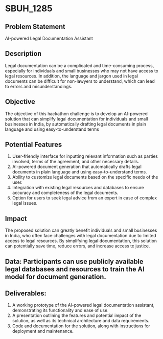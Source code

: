 # SBUH_1285
## Problem Statement
AI-powered Legal Documentation Assistant

## Description
Legal documentation can be a complicated and time-consuming process, especially for individuals and small businesses who may not have access to legal resources. In addition, the language and jargon used in legal documents can be difficult for non-lawyers to understand, which can lead to errors and misunderstandings. 

## Objective
The objective of this hackathon challenge is to develop an AI-powered solution that can simplify legal documentation for individuals and small businesses in India, by automatically drafting legal documents in plain language and using easy-to-understand terms

## Potential Features
1. User-friendly interface for inputting relevant information such as parties involved, terms of the agreement, and other necessary details.
2. AI-powered document generation that automatically drafts legal documents in plain language and using easy-to-understand terms.
3. Ability to customize legal documents based on the specific needs of the user.
4. Integration with existing legal resources and databases to ensure accuracy and completeness of the legal documents.
5. Option for users to seek legal advice from an expert in case of complex legal issues.

## Impact
The proposed solution can greatly benefit individuals and small businesses in India, who often face challenges with legal documentation due to limited access to legal resources. By simplifying legal documentation, this solution can potentially save time, reduce errors, and increase access to justice. 

## Data: Participants can use publicly available legal databases and resources to train the AI model for document generation. 

## Deliverables: 
1. A working prototype of the AI-powered legal documentation assistant, demonstrating its functionality and ease of use.
2. A presentation outlining the features and potential impact of the solution, as well as its technical architecture and data requirements.
3. Code and documentation for the solution, along with instructions for deployment and maintenance.
